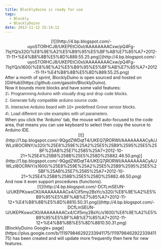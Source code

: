 ```yaml
---
title: Blocklyduino is ready for use
tags:
  - Blockly
  - BlocklyDuino
date: 2012-11-12 15:14:12
---
```


<div class="separator" style="clear: both; text-align: center;">[![](http://4.bp.blogspot.com/-uyoSTORHCJ8/UKEPEtCi0xI/AAAAAAAACxw/pQ4Fg-7IqYQ/s320/%E8%9E%A2%E5%B9%95%E5%BF%AB%E7%85%A7+2012-11-11+%E4%B8%8B%E5%8D%889.55.25.png)](http://4.bp.blogspot.com/-uyoSTORHCJ8/UKEPEtCi0xI/AAAAAAAACxw/pQ4Fg-7IqYQ/s1600/%E8%9E%A2%E5%B9%95%E5%BF%AB%E7%85%A7+2012-11-11+%E4%B8%8B%E5%8D%889.55.25.png)</div><div class="separator" style="clear: both; text-align: center;">
</div><div class="separator" style="clear: both; text-align: left;">After a month of sprint, BlocklyDuino is open sourced and hosted on [GitHub](https://github.com/gasolin/BlocklyDuino).&nbsp;</div><div class="separator" style="clear: both; text-align: left;">Now it bounds more blocks and have some valid features:</div><div class="separator" style="clear: both; text-align: left;">
</div><div class="separator" style="clear: both; text-align: left;"><span style="background-color: white; color: #333333; font-family: Helvetica, arial, freesans, clean, sans-serif; font-size: 14px; line-height: 22px;">1\. Programming Arduino with visually drag and drop code blocks.</span></div><div class="separator" style="clear: both; text-align: left;"><span style="background-color: white; color: #333333; font-family: Helvetica, arial, freesans, clean, sans-serif; font-size: 14px; line-height: 22px;">2.&nbsp;</span><span style="color: #333333; font-family: Helvetica, arial, freesans, clean, sans-serif; font-size: 14px; line-height: 22px;">Generate fully compatible arduino source code.</span></div><div class="separator" style="clear: both; text-align: left;"><span style="color: #333333; font-family: Helvetica, arial, freesans, clean, sans-serif; font-size: 14px; line-height: 22px;">3\. Interacive Arduino board with 10+ predefined Grove sensor blocks.</span></div><div class="separator" style="clear: both; text-align: left;"><span style="color: #333333; font-family: Helvetica, arial, freesans, clean, sans-serif; font-size: 14px; line-height: 22px;">4\. Load different on-site examples with url parameters.</span></div><div class="separator" style="clear: both; text-align: left;">
</div><div class="separator" style="clear: both; text-align: left;">When you click the 'Arduino' tab, the mouse will auto-focused to the code area, that means you can use keyboard to select then copy the source to Arduino IDE.</div><div class="separator" style="clear: both; text-align: left;">
</div><div class="separator" style="clear: both; text-align: center;">[![](http://1.bp.blogspot.com/-9QgdZWDqtT4/UKEQ7jRORWI/AAAAAAAACyA/JWLzI8OCRNY/s320/%25E8%259E%25A2%25E5%25B9%2595%25E5%25BF%25AB%25E7%2585%25A7+2012-10-21+%25E4%25B8%258B%25E5%258D%25882.46.50.png)](http://1.bp.blogspot.com/-9QgdZWDqtT4/UKEQ7jRORWI/AAAAAAAACyA/JWLzI8OCRNY/s1600/%25E8%259E%25A2%25E5%25B9%2595%25E5%25BF%25AB%25E7%2585%25A7+2012-10-21+%25E4%25B8%258B%25E5%258D%25882.46.50.png)</div><div class="separator" style="clear: both; text-align: left;">And now it even support procedures (functions).</div><div class="separator" style="clear: both; text-align: center;">[![](http://4.bp.blogspot.com/-DCfLmSEUN-U/UKEPKswoCKI/AAAAAAAACx4/Cif5my2BsYc/s320/%E8%9E%A2%E5%B9%95%E5%BF%AB%E7%85%A7+2012-11-12+%E4%B8%8B%E5%8D%8810.50.31.png)](http://4.bp.blogspot.com/-DCfLmSEUN-U/UKEPKswoCKI/AAAAAAAACx4/Cif5my2BsYc/s1600/%E8%9E%A2%E5%B9%95%E5%BF%AB%E7%85%A7+2012-11-12+%E4%B8%8B%E5%8D%8810.50.31.png)</div><div class="separator" style="clear: both; text-align: center;">
</div><div class="separator" style="clear: both; text-align: left;">[BlocklyDuino Google+ page](https://plus.google.com/b/111979846292233941175/111979846292233941175)&nbsp;has been created and will update more frequently then here for new features.</div>